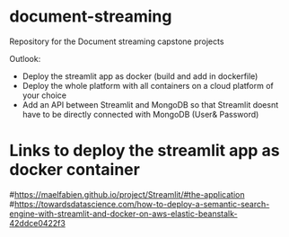 # document-streaming
Repository for the Document streaming capstone projects

Outlook:

- Deploy the streamlit app as docker (build and add in dockerfile)
- Deploy the whole platform with all containers on a cloud platform of your choice
- Add an API between Streamlit and MongoDB so that Streamlit doesnt have to be directly connected with MongoDB (User& Password)

#  Links to deploy the streamlit app as docker container
#https://maelfabien.github.io/project/Streamlit/#the-application
#https://towardsdatascience.com/how-to-deploy-a-semantic-search-engine-with-streamlit-and-docker-on-aws-elastic-beanstalk-42ddce0422f3